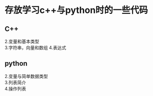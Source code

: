 # 存放学习c++与python时的一些代码 
## C++  
2.变量和基本类型  
3.字符串，向量和数组
4.表达式  
## python 
2.变量与简单数据类型  
3.列表简介  
4.操作列表  